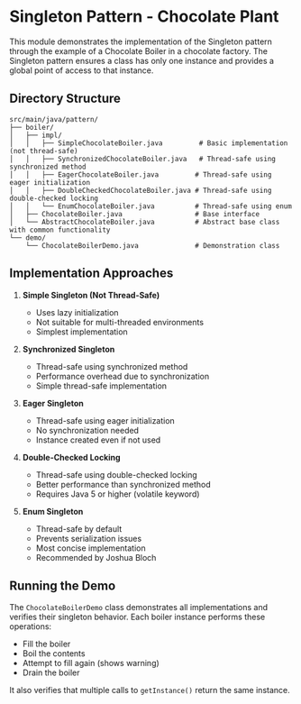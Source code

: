 # Singleton Pattern - Chocolate Plant

This module demonstrates the implementation of the Singleton pattern through the example of a Chocolate Boiler in a chocolate factory. The Singleton pattern ensures a class has only one instance and provides a global point of access to that instance.

## Directory Structure

```text
src/main/java/pattern/
├── boiler/
│   ├── impl/
│   │   ├── SimpleChocolateBoiler.java         # Basic implementation (not thread-safe)
│   │   ├── SynchronizedChocolateBoiler.java   # Thread-safe using synchronized method
│   │   ├── EagerChocolateBoiler.java         # Thread-safe using eager initialization
│   │   ├── DoubleCheckedChocolateBoiler.java # Thread-safe using double-checked locking
│   │   └── EnumChocolateBoiler.java          # Thread-safe using enum
│   ├── ChocolateBoiler.java                  # Base interface
│   └── AbstractChocolateBoiler.java          # Abstract base class with common functionality
└── demo/
    └── ChocolateBoilerDemo.java              # Demonstration class
```

## Implementation Approaches

1. **Simple Singleton (Not Thread-Safe)**
   - Uses lazy initialization
   - Not suitable for multi-threaded environments
   - Simplest implementation

2. **Synchronized Singleton**
   - Thread-safe using synchronized method
   - Performance overhead due to synchronization
   - Simple thread-safe implementation

3. **Eager Singleton**
   - Thread-safe using eager initialization
   - No synchronization needed
   - Instance created even if not used

4. **Double-Checked Locking**
   - Thread-safe using double-checked locking
   - Better performance than synchronized method
   - Requires Java 5 or higher (volatile keyword)

5. **Enum Singleton**
   - Thread-safe by default
   - Prevents serialization issues
   - Most concise implementation
   - Recommended by Joshua Bloch

## Running the Demo

The `ChocolateBoilerDemo` class demonstrates all implementations and verifies their singleton behavior. Each boiler instance performs these operations:

- Fill the boiler
- Boil the contents
- Attempt to fill again (shows warning)
- Drain the boiler

It also verifies that multiple calls to `getInstance()` return the same instance.

